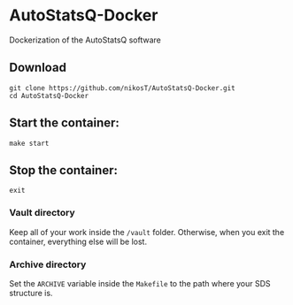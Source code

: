# AutoStatsQ-Docker
Dockerization of the AutoStatsQ software

## Download
```
git clone https://github.com/nikosT/AutoStatsQ-Docker.git
cd AutoStatsQ-Docker
```

## Start the container:
```
make start
```

## Stop the container:
```
exit
```

### Vault directory
Keep all of your work inside the ```/vault``` folder. Otherwise, when you exit the container, everything else will be lost.

### Archive directory
Set the ```ARCHIVE``` variable inside the ```Makefile``` to the path where your SDS structure is.
